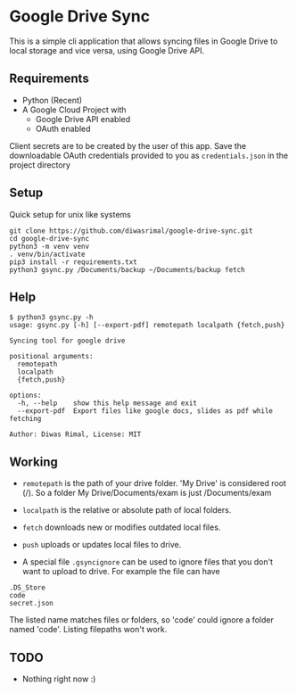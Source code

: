 # Google Drive Sync

This is a simple cli application that allows syncing files in Google Drive
to local storage and vice versa, using Google Drive API.

## Requirements
* Python (Recent)
* A Google Cloud Project with
    * Google Drive API enabled
    * OAuth enabled

Client secrets are to be created by the user of this app. Save the downloadable
OAuth credentials provided to you as `credentials.json` in the project directory

## Setup
Quick setup for unix like systems
```
git clone https://github.com/diwasrimal/google-drive-sync.git
cd google-drive-sync
python3 -m venv venv
. venv/bin/activate
pip3 install -r requirements.txt
python3 gsync.py /Documents/backup ~/Documents/backup fetch
```

## Help
```console
$ python3 gsync.py -h
usage: gsync.py [-h] [--export-pdf] remotepath localpath {fetch,push}

Syncing tool for google drive

positional arguments:
  remotepath
  localpath
  {fetch,push}

options:
  -h, --help    show this help message and exit
  --export-pdf  Export files like google docs, slides as pdf while fetching

Author: Diwas Rimal, License: MIT
```

## Working
* `remotepath` is the path of your drive folder. 'My Drive' is considered root (/).
So a folder My Drive/Documents/exam is just /Documents/exam
* `localpath` is the relative or absolute path of local folders.
* `fetch` downloads new or modifies outdated local files.
* `push` uploads or updates local files to drive.

* A special file `.gsyncignore` can be used to ignore files that you don't want to
upload to drive. For example the file can have
```
.DS_Store
code
secret.json
```

The listed name matches files or folders, so 'code' could ignore a folder named 'code'.
Listing filepaths won't work.


## TODO
* Nothing right now :)